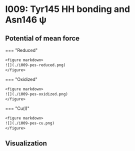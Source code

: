 # I009: Tyr145 HH bonding and Asn146 ψ

## Potential of mean force

=== "Reduced"

    <figure markdown>
    ![](./i009-pes-reduced.png)
    </figure>

=== "Oxidized"

    <figure markdown>
    ![](./i009-pes-oxidized.png)
    </figure>

=== "Cu(I)"

    <figure markdown>
    ![](./i009-pes-cu.png)
    </figure>

## Visualization

<div id="reduced-view" class="mol-container"></div>
<script>
document.addEventListener('DOMContentLoaded', (event) => {
    const viewer = molstar.Viewer.create('reduced-view', {
        layoutIsExpanded: false,
        layoutShowControls: false,
        layoutShowRemoteState: false,
        layoutShowSequence: true,
        layoutShowLog: false,
        layoutShowLeftPanel: false,
        viewportShowExpand: true,
        viewportShowSelectionMode: true,
        viewportShowAnimation: false,
        pdbProvider: 'rcsb',
    }).then(viewer => {
        // viewer.loadStructureFromUrl("/analysis/005-rogfp-glh-md/data/traj/frame_106403.pdb", "pdb");
        viewer.loadSnapshotFromUrl("/misc/002-molstar-states/reduced-example.molj", "molj");
    });
});
</script>
